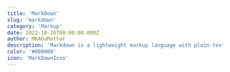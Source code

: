 ```yaml
---
title: 'MarkDown'
slug: 'markdown'
category: 'Markup'
date: 2022-10-26T00:00:00.000Z
author: MKAbuMattar
description: 'Markdown is a lightweight markup language with plain-text-formatting syntax. Its design allows it to be converted to many output formats, but the original tool by the same name only supports HTML.'
color: '#000000'
icon: 'MarkDownIcon'
---
```

